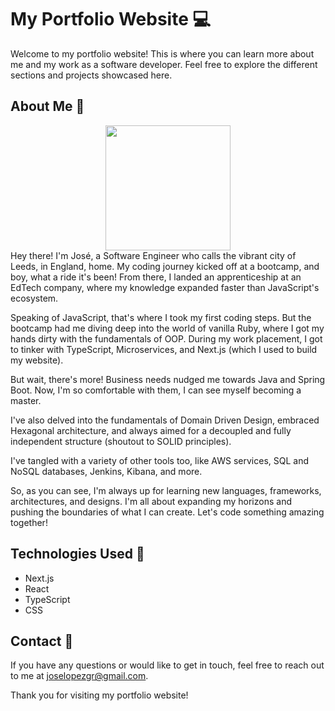 # My Portfolio Website 💻
Welcome to my portfolio website! This is where you can learn more about me and my work as a software developer. Feel free to explore the different sections and projects showcased here.

## About Me 📖
<div align="center">
<img src="https://github.com/joselopezgr/joselopezweb/assets/113211465/20a6385d-f6a2-42b2-bc59-549bb0c31c77" width="200" className="item-center">
</div>
Hey there! I'm José, a Software Engineer who calls the vibrant city of Leeds, in England, home. My coding journey kicked off at a bootcamp, and boy, what a ride it's been! From there, I landed an apprenticeship at an EdTech company, where my knowledge expanded faster than JavaScript's ecosystem.

Speaking of JavaScript, that's where I took my first coding steps. But the bootcamp had me diving deep into the world of vanilla Ruby, where I got my hands dirty with the fundamentals of OOP. During my work placement, I got to tinker with TypeScript, Microservices, and Next.js (which I used to build my website).

But wait, there's more! Business needs nudged me towards Java and Spring Boot. Now, I'm so comfortable with them, I can see myself becoming a master.

I've also delved into the fundamentals of Domain Driven Design, embraced Hexagonal architecture, and always aimed for a decoupled and fully independent structure (shoutout to SOLID principles).

I've tangled with a variety of other tools too, like AWS services, SQL and NoSQL databases, Jenkins, Kibana, and more.

So, as you can see, I'm always up for learning new languages, frameworks, architectures, and designs. I'm all about expanding my horizons and pushing the boundaries of what I can create. Let's code something amazing together!


## Technologies Used 🔭
- Next.js
- React
- TypeScript
- CSS


## Contact 📱

If you have any questions or would like to get in touch, feel free to reach out to me at [joselopezgr@gmail.com](mailto:joselopezgr@gmail.com).


Thank you for visiting my portfolio website!

